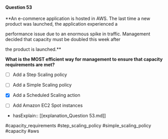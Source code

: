 #### Question  53


**An e-commerce application is hosted in AWS. The last time a new product was launched, the application experienced a

performance issue due to an enormous spike in traffic. Management decided that capacity must be doubled this week after

the product is launched.**


**What is the MOST efficient way for management to ensure that capacity requirements are met?**


- [ ] Add a Step Scaling policy


- [ ] Add a Simple Scaling policy


- [x] Add a Scheduled Scaling action


- [ ] Add Amazon EC2 Spot instances



- hasExplain:: [[explanation_Question  53.md]]

#capacity_requirements #step_scaling_policy #simple_scaling_policy #capacity #aws 
